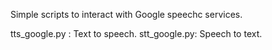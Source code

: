 Simple scripts to interact with Google speechc services.

tts_google.py : Text to speech.
stt_google.py: Speech to text.
